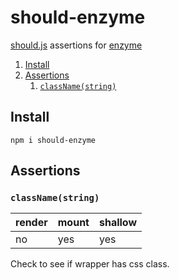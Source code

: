 # should-enzyme

[should.js](https://shouldjs.github.io/) assertions for [enzyme](https://github.com/airbnb/enzyme)

1. [Install](#install)
1. [Assertions](#assertions)
	1. [`className(string)`](#classnamestring)

## Install

`npm i should-enzyme`

## Assertions

### `className(string)`

| render | mount | shallow |
| -------|-------|-------- |
| no     | yes   | yes     |

Check to see if wrapper has css class. 
